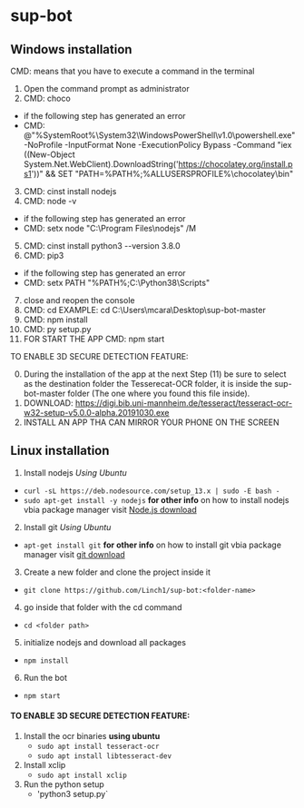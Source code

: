 # sup-bot

## Windows installation 

CMD: means that you have to execute a command in the terminal

1. Open the command prompt as administrator
2. CMD: choco
  - if the following step has generated an error 
  - CMD: @"%SystemRoot%\System32\WindowsPowerShell\v1.0\powershell.exe" -NoProfile -InputFormat None -ExecutionPolicy Bypass -Command "iex ((New-Object System.Net.WebClient).DownloadString('https://chocolatey.org/install.ps1'))" && SET "PATH=%PATH%;%ALLUSERSPROFILE%\chocolatey\bin"
3. CMD: cinst install nodejs
4. CMD: node -v
  - if the following step has generated an error 
  - CMD: setx node "C:\Program Files\nodejs" /M
5. CMD: cinst install python3 --version 3.8.0
6. CMD: pip3
  - if the following step has generated an error 
  - CMD: setx PATH "%PATH%;C:\Python38\Scripts"
7. close and reopen the console
8. CMD: cd <here you have to place the path to the folder of the bot that you installed>
   EXAMPLE: cd C:\Users\mcara\Desktop\sup-bot-master
9. CMD: npm install
10. CMD: py setup.py
11. FOR START THE APP CMD: npm start

TO ENABLE 3D SECURE DETECTION FEATURE:

0. During the installation of the app at the next Step (11) be sure to select as the destination folder the Tesserecat-OCR folder, it is inside the sup-bot-master folder (The one where you found this file inside).
1. DOWNLOAD: https://digi.bib.uni-mannheim.de/tesseract/tesseract-ocr-w32-setup-v5.0.0-alpha.20191030.exe
2. INSTALL AN APP THA CAN MIRROR YOUR PHONE ON THE SCREEN

## Linux installation 

1. Install nodejs
  _Using Ubuntu_
  - `curl -sL https://deb.nodesource.com/setup_13.x | sudo -E bash -`
  - `sudo apt-get install -y nodejs`
**for other info** on how to install nodejs vbia package manager visit [Node.js download](https://nodejs.org/en/download/package-manager/#debian-and-ubuntu-based-linux-distributions-enterprise-linux-fedora-and-snap-packages)
2. Install git 
  _Using Ubuntu_
  - `apt-get install git`
  **for other info** on how to install git vbia package manager visit [git download](https://git-scm.com/download/linux)
 
3. Create a new folder and clone the project inside it
  - `git clone https://github.com/Linch1/sup-bot:<folder-name>`

4. go inside that folder with the cd command
  - `cd <folder path>`

5. initialize nodejs and download all packages
 - `npm install`

6. Run the bot
  - `npm start`
  
#### TO ENABLE 3D SECURE DETECTION FEATURE:

  1. Install the ocr binaries
      __using ubuntu__
      - `sudo apt install tesseract-ocr`
      - `sudo apt install libtesseract-dev`
  3. Install xclip
      - `sudo apt install xclip`
  2. Run the python setup
      - 'python3 setup.py`


